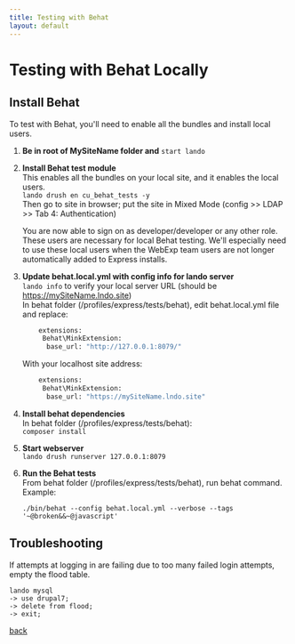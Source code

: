 ```yaml
---
title: Testing with Behat
layout: default
---
```


# Testing with Behat Locally

## Install Behat

To test with Behat, you'll need to enable all the bundles and install local users.

1. **Be in root of MySiteName folder and** ```start lando```

1. **Install Behat test module** <br/>
   This enables all the bundles on your local site, and it enables the local users. <br/>
   ```lando drush en cu_behat_tests -y``` <br />
   Then go to site in browser; put the site in Mixed Mode (config >> LDAP >> Tab 4: Authentication)

   You are now able to sign on as developer/developer or any other role. These users are necessary for local Behat testing. We'll especially need to use these local users when the WebExp team users are not longer automatically added to Express installs.

1. **Update behat.local.yml with config info for lando server** <br />
   ```lando info``` to verify your local server URL (should be https://mySiteName.lndo.site)<br />
   In behat folder (/profiles/express/tests/behat), edit behat.local.yml file and replace:

      ```bash
          extensions:
           Behat\MinkExtension:
            base_url: "http://127.0.0.1:8079/"
      ```

      With your localhost site address:

      ```bash
          extensions:
           Behat\MinkExtension:
            base_url: "https://mySiteName.lndo.site"
      ```

1. **Install behat dependencies** <br />
   In behat folder (/profiles/express/tests/behat): <br />
  ```composer install```

1. **Start webserver** <br />
         ```lando drush runserver 127.0.0.1:8079```

1. **Run the Behat tests** <br />
   From behat folder (/profiles/express/tests/behat), run behat command.  <br />
   Example: <br />
   ```
   ./bin/behat --config behat.local.yml --verbose --tags '~@broken&&~@javascript'
   ```

## Troubleshooting

If attempts at logging in are failing due to too many failed login attempts, empty the flood table.
```
lando mysql
-> use drupal7;
-> delete from flood;
-> exit;
```



[back](./)
